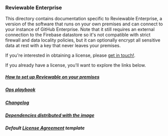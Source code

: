 ### Reviewable Enterprise

This directory contains documentation specific to Reviewable Enterprise, a version of the software that runs on your own premises and can connect to your instance of GitHub Enterprise.  Note that it still requires an external connection to the Firebase datastore so it's not compatible with strict firewall and data locality policies, but it can optionally encrypt all sensitive data at rest with a key that never leaves your premises.

If you're interested in obtaining a license, please [get in touch!](mailto:support@reviewable.io?subject=Enterprise%20edition).

If you already have a license, you'll want to explore the links below.

##### [How to set up Reviewable on your premises](https://github.com/Reviewable/Reviewable/blob/master/enterprise/config.md)

##### [Ops playbook](https://github.com/Reviewable/Reviewable/blob/master/enterprise/operations.md)

##### [Changelog](https://github.com/Reviewable/Reviewable/blob/master/enterprise/changelog.md)

##### [Dependencies distributed with the image](https://github.com/Reviewable/Reviewable/blob/master/enterprise/dependencies.md)

##### Default [License Agreement](https://github.com/Reviewable/Reviewable/raw/master/enterprise/Reviewable+MLA+Template.pdf) template
